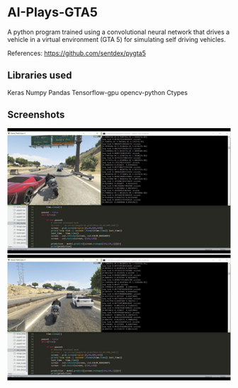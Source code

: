 # AI-Plays-GTA5
A python program trained using a convolutional neural network that drives a vehicle in a virtual environment (GTA 5) for simulating self driving vehicles.

References: https://github.com/sentdex/pygta5

## Libraries used
Keras 
Numpy 
Pandas
Tensorflow-gpu
opencv-python
Ctypes 

## Screenshots
![alt text](screenshots/Screenshot1.PNG "s")
![alt text](screenshots/Screenshot2.PNG "xzc")



